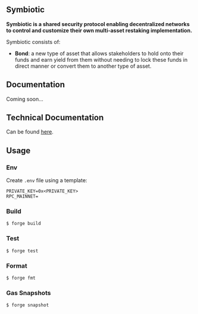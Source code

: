 ## Symbiotic

**Symbiotic is a shared security protocol enabling decentralized networks to control and customize their own multi-asset restaking implementation.**

Symbiotic consists of:

- **Bond**: a new type of asset that allows stakeholders to hold onto their funds and earn yield from them without needing to lock these funds in direct manner or convert them to another type of asset.

## Documentation

Coming soon...

## Technical Documentation

Can be found [here](https://github.com/symbioticfi/core/tree/main/docs).

## Usage

### Env

Create `.env` file using a template:

```
PRIVATE_KEY=0x<PRIVATE_KEY>
RPC_MAINNET=
```

### Build

```shell
$ forge build
```

### Test

```shell
$ forge test
```

### Format

```shell
$ forge fmt
```

### Gas Snapshots

```shell
$ forge snapshot
```
